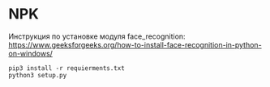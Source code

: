 # NPK
  Инструкция по установке модуля face_recognition: https://www.geeksforgeeks.org/how-to-install-face-recognition-in-python-on-windows/
  
  ```
  pip3 install -r requierments.txt
  python3 setup.py
  ```

